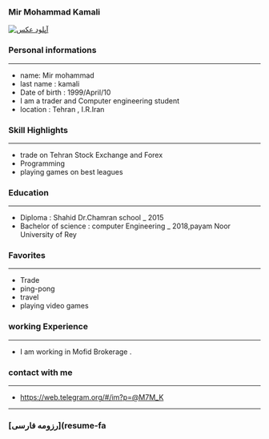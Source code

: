 
### Mir Mohammad Kamali
<a href="http://uupload.ir/view/rnde_mohammad.jpg" target="_blank"><img src="http://uupload.ir/files/rnde_mohammad_thumb.jpg" border="0" alt="آپلود عکس" /></a>

### Personal informations

---
+ name: Mir mohammad
+ last name : kamali
+ Date of birth : 1999/April/10
+ I am a trader and Computer engineering student
+ location : Tehran , I.R.Iran


### Skill Highlights

---
+ trade on Tehran Stock Exchange and Forex
+ Programming
+ playing games on best leagues

### Education

---
+ Diploma : Shahid Dr.Chamran school
_ 2015
+ Bachelor of science : computer Engineering
_ 2018,payam Noor University of Rey 

### Favorites

---
+ Trade
+ ping-pong
+ travel 
+ playing video games

### working Experience

---
+ I am working in Mofid Brokerage .

### contact with me

---
+ https://web.telegram.org/#/im?p=@M7M_K

--- 
### [رزومه فارسی](resume-fa
